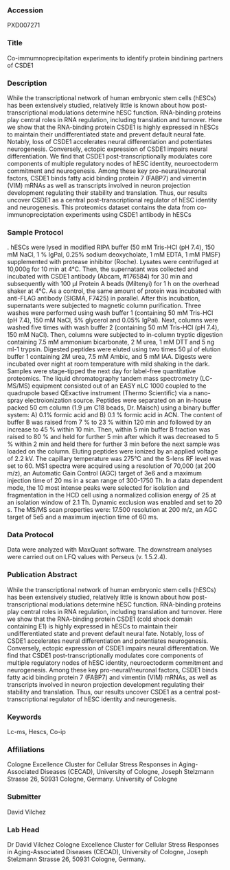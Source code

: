 ### Accession
PXD007271

### Title
Co-immumnoprecipitation experiments to identify protein bindining partners of CSDE1

### Description
While the transcriptional network of human embryonic stem cells (hESCs) has been extensively studied, relatively little is known about how post-transcriptional modulations determine hESC function. RNA-binding proteins play central roles in RNA regulation, including translation and turnover. Here we show that the RNA-binding protein CSDE1 is highly expressed in hESCs to maintain their undifferentiated state and prevent default neural fate. Notably, loss of CSDE1 accelerates neural differentiation and potentiates neurogenesis. Conversely, ectopic expression of CSDE1 impairs neural differentiation. We find that CSDE1 post-transcriptionally modulates core components of multiple regulatory nodes of hESC identity, neuroectoderm commitment and neurogenesis. Among these key pro-neural/neuronal factors, CSDE1 binds fatty acid binding protein 7 (FABP7) and vimentin (VIM) mRNAs as well as transcripts involved in neuron projection development regulating their stability and translation. Thus, our results uncover CSDE1 as a central post-transcriptional regulator of hESC identity and neurogenesis.   This proteomics dataset contains the data from co-immunopreciptation experiments using CSDE1 antibody in hESCs

### Sample Protocol
. hESCs were lysed in modified RIPA buffer (50 mM Tris-HCl (pH 7.4), 150 mM NaCl, 1 % IgPal, 0.25% sodium deoxycholate, 1 mM EDTA, 1 mM PMSF) supplemented with protease inhibitor (Roche). Lysates were centrifuged at 10,000g for 10 min at 4°C. Then, the supernatant was collected and incubated with CSDE1 antibody (Abcam, #176584) for 30 min and subsequently with 100 µl Protein A beads (Miltenyi) for 1 h on the overhead shaker at 4°C. As a control, the same amount of protein was incubated with anti-FLAG antibody (SIGMA, F7425) in parallel. After this incubation, supernatants were subjected to magnetic column purification. Three washes were performed using wash buffer 1 (containing 50 mM Tris-HCl (pH 7.4), 150 mM NaCl, 5% glycerol and 0.05% IgPal). Next, columns were washed five times with wash buffer 2 (containing 50 mM Tris-HCl (pH 7.4), 150 mM NaCl). Then, columns were subjected to in-column tryptic digestion containing 7.5 mM ammonium bicarbonate, 2 M urea, 1 mM DTT and 5 ng ml-1 trypsin. Digested peptides were eluted using two times 50 µl of elution buffer 1 containing 2M urea, 7.5 mM Ambic, and 5 mM IAA. Digests were incubated over night at room temperature with mild shaking in the dark. Samples were stage-tipped the next day for label-free quantitative proteomics.   The liquid chromatography tandem mass spectrometry (LC-MS/MS) equipment consisted out of an EASY nLC 1000 coupled to the quadrupole based QExactive instrument (Thermo Scientific) via a nano-spray electroionization source. Peptides were separated on an in-house packed 50 cm column (1.9 µm C18 beads, Dr. Maisch) using a binary buffer system: A) 0.1% formic acid and B) 0.1 % formic acid in ACN.  The content of buffer B was raised from 7 % to 23 % within 120 min and followed by an increase to 45 % within 10 min. Then, within 5 min buffer B fraction was raised to 80 % and held for further 5 min after which it was decreased to 5 % within 2 min and held there for further 3 min before the next sample was loaded on the column. Eluting peptides were ionized by an applied voltage of 2.2 kV. The capillary temperature was 275°C and the S-lens RF level was set to 60. MS1 spectra were acquired using a resolution of 70,000 (at 200 m/z), an Automatic Gain Control (AGC) target of 3e6 and a maximum injection time of 20 ms in a scan range of 300-1750 Th. In a data dependent mode, the 10 most intense peaks were selected for isolation and fragmentation in the HCD cell using a normalized collision energy of 25 at an isolation window of 2.1 Th. Dynamic exclusion was enabled and set to 20 s. The MS/MS scan properties were: 17.500 resolution at 200 m/z, an AGC target of 5e5 and a maximum injection time of 60 ms.

### Data Protocol
Data were analyzed with MaxQuant software. The downstream analyses were carried out on LFQ values with Perseus (v. 1.5.2.4).

### Publication Abstract
While the transcriptional network of human embryonic stem cells (hESCs) has been extensively studied, relatively little is known about how post-transcriptional modulations determine hESC function. RNA-binding proteins play central roles in RNA regulation, including translation and turnover. Here we show that the RNA-binding protein CSDE1 (cold shock domain containing E1) is highly expressed in hESCs to maintain their undifferentiated state and prevent default neural fate. Notably, loss of CSDE1 accelerates neural differentiation and potentiates neurogenesis. Conversely, ectopic expression of CSDE1 impairs neural differentiation. We find that CSDE1 post-transcriptionally modulates core components of multiple regulatory nodes of hESC identity, neuroectoderm commitment and neurogenesis. Among these key pro-neural/neuronal factors, CSDE1 binds fatty acid binding protein 7 (FABP7) and vimentin (VIM) mRNAs, as well as transcripts involved in neuron projection development regulating their stability and translation. Thus, our results uncover CSDE1 as a central post-transcriptional regulator of hESC identity and neurogenesis.

### Keywords
Lc-ms, Hescs, Co-ip

### Affiliations
Cologne Excellence Cluster for Cellular Stress Responses in Aging-Associated Diseases (CECAD), University of Cologne, Joseph Stelzmann Strasse 26, 50931 Cologne, Germany.
University of Cologne

### Submitter
David Vilchez

### Lab Head
Dr David Vilchez
Cologne Excellence Cluster for Cellular Stress Responses in Aging-Associated Diseases (CECAD), University of Cologne, Joseph Stelzmann Strasse 26, 50931 Cologne, Germany.


